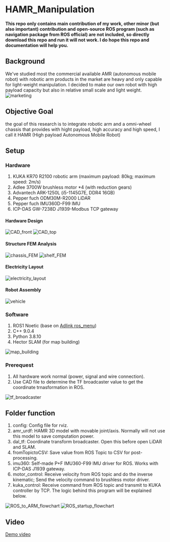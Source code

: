 # HAMR_Manipulation
**This repo only contains main contribution of my work, other minor (but also important) contribution and open-source ROS program (such as navigation package from ROS official) are not included, so directly download this repo and run it will not work. I do hope this repo and documentation will help you.**

## Background
We've studied most the commercial available AMR (autonomous mobile robot) with robotic arm products in the market are heavy and only capable for light-weight manipulation. I decided to make our own robot with high payload capacity but also in relative small scale and light weight.
![marketing](image/marketing_small.png)
## Objective Goal
the goal of this research is to integrate robotic arm and a omni-wheel chassis that provides with hight payload, high accuracy and high speed, I call it HAMR (High payload Autonomous Mobile Robot)


## Setup
### Hardware
1. KUKA KR70 R2100 robotic arm (maximum payload: 80kg; maximum speed: 2m/s)
2. Adlee 3700W brushless motor *4 (with reduction gears)
3. Advantech ARK-1250L (i5-1145G7E, DDR4 16GB)
4. Pepper fuch ODM30M-R2000 LiDAR
5. Pepper fuch IMU360D-F99 IMU
6. ICP-DAS GW-7238D J1939-Modbus TCP gateway


#### Hardware Design
![CAD_front](image/CAD_front_small.png)
![CAD_top](image/CAD_top_small.png)

#### Structure FEM Analysis
![chassis_FEM](image/chassis_deformation_small.png)
![shelf_FEM](image/shelf_deformation_small.png)

#### Electricity Layout
![electricity_layout](image/layout_small.png)

#### Robot Assembly
![vehicle](image/vehicle_small.png)

### Software
1. ROS1 Noetic (base on [Adlink ros_menu](https://github.com/Adlink-ROS/ros_menu))
2. C++ 9.0.4
3. Python 3.8.10
4. Hector SLAM (for map building)

![map_building](image/map_building_small.png)

### Prerequest
1. All hardware work normal (power, signal and wire connection).
2. Use CAD file to determine the TF broadcaster value to get the coordinate trnasformation in ROS.

![tf_broadcaster](image/vehicle_tf_small.png)

## Folder function 
1. config: Config file for rviz.
2. amr_urdf: HAMR 3D model with movable joint/axis. Normally will not use this model to save computation power.
3. dal_tf: Coordinate transform broadcaster. Open this before open LiDAR and SLAM.
4. fromTopictoCSV: Save value from ROS Topic to CSV for post-processing.
5. imu360: Self-made P+F IMU360-F99 IMU driver for ROS. Works with ICP-DAS J1939 gateway.
6. motor_control: Receive velocity from ROS topic and do the inverse kinematic; Send the velocity command to brushless motor driver.
7. kuka_control: Receive command from ROS topic and transmit to KUKA controller by TCP. The logic behind this program will be explained below.

![ROS_to_ARM_flowchart](image/ROS-to-ARM_flowchart_small.png)
![ROS_startup_flowchart](image/ROS_flowchart_small.png)





## Video
[Demo video](https://drive.google.com/file/d/1FXoi4q90yTjT7BAU1lf2f6oE_PefTzcD/view?usp=drive_link)